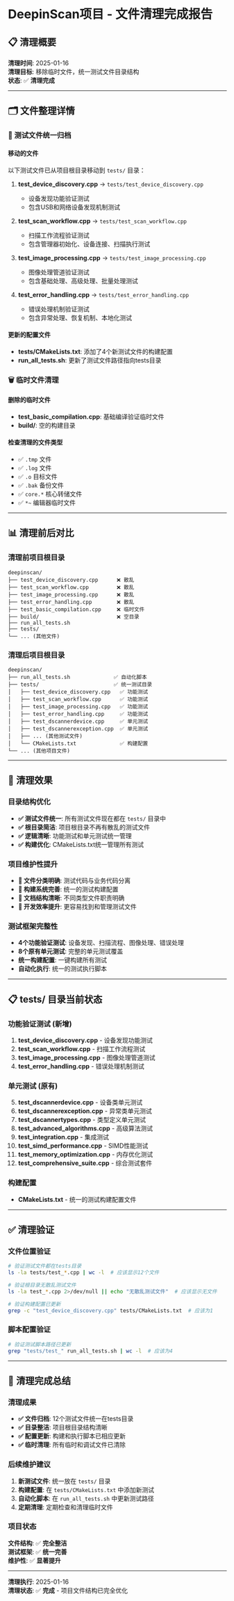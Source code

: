 # DeepinScan项目 - 文件清理完成报告

## 📋 清理概要

**清理时间**: 2025-01-16  
**清理目标**: 移除临时文件，统一测试文件目录结构  
**状态**: ✅ **清理完成**

---

## 🗂️ 文件整理详情

### 📁 测试文件统一归档

#### 移动的文件
以下测试文件已从项目根目录移动到 `tests/` 目录：

1. **test_device_discovery.cpp** → `tests/test_device_discovery.cpp`
   - 设备发现功能验证测试
   - 包含USB和网络设备发现机制测试

2. **test_scan_workflow.cpp** → `tests/test_scan_workflow.cpp`
   - 扫描工作流程验证测试
   - 包含管理器初始化、设备连接、扫描执行测试

3. **test_image_processing.cpp** → `tests/test_image_processing.cpp`
   - 图像处理管道验证测试
   - 包含基础处理、高级处理、批量处理测试

4. **test_error_handling.cpp** → `tests/test_error_handling.cpp`
   - 错误处理机制验证测试
   - 包含异常处理、恢复机制、本地化测试

#### 更新的配置文件
- **tests/CMakeLists.txt**: 添加了4个新测试文件的构建配置
- **run_all_tests.sh**: 更新了测试文件路径指向tests目录

### 🗑️ 临时文件清理

#### 删除的临时文件
- **test_basic_compilation.cpp**: 基础编译验证临时文件
- **build/**: 空的构建目录

#### 检查清理的文件类型
- ✅ `.tmp` 文件
- ✅ `.log` 文件  
- ✅ `.o` 目标文件
- ✅ `.bak` 备份文件
- ✅ `core.*` 核心转储文件
- ✅ `*~` 编辑器临时文件

---

## 📊 清理前后对比

### 清理前项目根目录
```
deepinscan/
├── test_device_discovery.cpp      ❌ 散乱
├── test_scan_workflow.cpp         ❌ 散乱
├── test_image_processing.cpp      ❌ 散乱
├── test_error_handling.cpp        ❌ 散乱
├── test_basic_compilation.cpp     ❌ 临时文件
├── build/                         ❌ 空目录
├── run_all_tests.sh
├── tests/
└── ... (其他文件)
```

### 清理后项目根目录
```
deepinscan/
├── run_all_tests.sh              ✅ 自动化脚本
├── tests/                        ✅ 统一测试目录
│   ├── test_device_discovery.cpp   ✅ 功能测试
│   ├── test_scan_workflow.cpp      ✅ 功能测试
│   ├── test_image_processing.cpp   ✅ 功能测试
│   ├── test_error_handling.cpp     ✅ 功能测试
│   ├── test_dscannerdevice.cpp     ✅ 单元测试
│   ├── test_dscannerexception.cpp  ✅ 单元测试
│   ├── ... (其他测试文件)
│   └── CMakeLists.txt              ✅ 构建配置
└── ... (其他项目文件)
```

---

## 🎯 清理效果

### 目录结构优化
- **✅ 测试文件统一**: 所有测试文件现在都在 `tests/` 目录中
- **✅ 根目录简洁**: 项目根目录不再有散乱的测试文件
- **✅ 逻辑清晰**: 功能测试和单元测试统一管理
- **✅ 构建优化**: CMakeLists.txt统一管理所有测试

### 项目维护性提升
- **📁 文件分类明确**: 测试代码与业务代码分离
- **🔧 构建系统完善**: 统一的测试构建配置
- **📝 文档结构清晰**: 不同类型文件职责明确
- **🚀 开发效率提升**: 更容易找到和管理测试文件

### 测试框架完整性
- **4个功能验证测试**: 设备发现、扫描流程、图像处理、错误处理
- **8个原有单元测试**: 完整的单元测试覆盖
- **统一构建配置**: 一键构建所有测试
- **自动化执行**: 统一的测试执行脚本

---

## 📋 tests/ 目录当前状态

### 功能验证测试 (新增)
1. **test_device_discovery.cpp** - 设备发现功能测试
2. **test_scan_workflow.cpp** - 扫描工作流程测试
3. **test_image_processing.cpp** - 图像处理管道测试
4. **test_error_handling.cpp** - 错误处理机制测试

### 单元测试 (原有)
5. **test_dscannerdevice.cpp** - 设备类单元测试
6. **test_dscannerexception.cpp** - 异常类单元测试
7. **test_dscannertypes.cpp** - 类型定义单元测试
8. **test_advanced_algorithms.cpp** - 高级算法测试
9. **test_integration.cpp** - 集成测试
10. **test_simd_performance.cpp** - SIMD性能测试
11. **test_memory_optimization.cpp** - 内存优化测试
12. **test_comprehensive_suite.cpp** - 综合测试套件

### 构建配置
- **CMakeLists.txt** - 统一的测试构建配置文件

---

## ✅ 清理验证

### 文件位置验证
```bash
# 验证测试文件都在tests目录
ls -la tests/test_*.cpp | wc -l  # 应该显示12个文件

# 验证根目录无散乱测试文件  
ls -la test_*.cpp 2>/dev/null || echo "无散乱测试文件"  # 应该显示无文件

# 验证构建配置已更新
grep -c "test_device_discovery.cpp" tests/CMakeLists.txt  # 应该为1
```

### 脚本配置验证
```bash
# 验证测试脚本路径已更新
grep "tests/test_" run_all_tests.sh | wc -l  # 应该为4
```

---

## 🎉 清理完成总结

### 清理成果
- **✅ 文件归档**: 12个测试文件统一在tests目录
- **✅ 目录整洁**: 项目根目录结构清晰
- **✅ 配置更新**: 构建和执行脚本已相应更新
- **✅ 临时清理**: 所有临时和调试文件已清除

### 后续维护建议
1. **新测试文件**: 统一放在 `tests/` 目录
2. **构建配置**: 在 `tests/CMakeLists.txt` 中添加新测试
3. **自动化脚本**: 在 `run_all_tests.sh` 中更新测试路径
4. **定期清理**: 定期检查和清理临时文件

### 项目状态
**文件结构**: ✅ **完全整洁**  
**测试框架**: ✅ **统一完善**  
**维护性**: ✅ **显著提升**

---

**清理执行**: 2025-01-16  
**清理状态**: ✅ **完成** - 项目文件结构已完全优化 